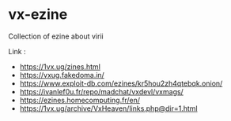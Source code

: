 # vx-ezine
Collection of ezine about virii

Link :
- https://1vx.ug/zines.html
- https://vxug.fakedoma.in/
- https://www.exploit-db.com/ezines/kr5hou2zh4qtebqk.onion/
- https://ivanlef0u.fr/repo/madchat/vxdevl/vxmags/
- https://ezines.homecomputing.fr/en/
- https://1vx.ug/archive/VxHeaven/links.php@dir=1.html
